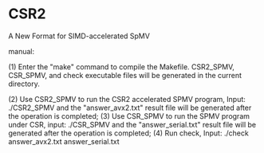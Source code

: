 # CSR2
A New Format for SIMD-accelerated SpMV

manual:

(1) Enter the "make" command to compile the Makefile. CSR2_SPMV, CSR_SPMV, and check executable files will be generated in the current directory.

(2) Use CSR2_SPMV to run the CSR2 accelerated SPMV program, Input: 
                    ./CSR2_SPMV <matrix name> <vector name> <iterations times>
and the "answer_avx2.txt" result file will be generated after the operation is completed;
(3) Use CSR_SPMV to run the SPMV program under CSR, input: 
                    ./CSR_SPMV <matrix name> <vector name>
and the "answer_serial.txt" result file will be generated after the operation is completed;
(4) Run check, Input: 
                    ./check answer_avx2.txt answer_serial.txt

